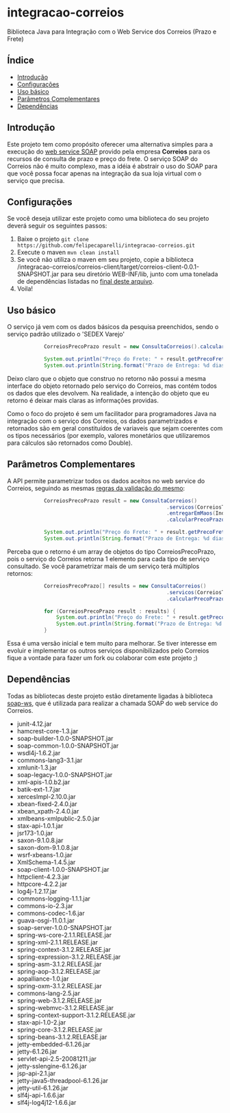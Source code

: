 # integracao-correios
Biblioteca Java para Integração com o Web Service dos Correios (Prazo e Frete)

## Índice

- [Introdução](#intro)
- [Configurações](#configs)
- [Uso básico](#basic)
- [Parâmetros Complementares](#params)
- [Dependências](#libs)

## <a name="intro"></a> Introdução

Este projeto tem como propósito oferecer uma alternativa simples para a execução do [web service SOAP](http://ws.correios.com.br/calculador/CalcPrecoPrazo.asmx?WSDL) provido pela empresa **Correios** para os recursos de consulta de prazo e preço do frete. O serviço SOAP do Correios não é muito complexo, mas a idéia é abstrair o uso do SOAP para que você possa focar apenas na integração da sua loja virtual com o serviço que precisa.

## <a name="configs"></a> Configurações

Se você deseja utilizar este projeto como uma biblioteca do seu projeto deverá seguir os seguintes passos:

1. Baixe o projeto `git clone https://github.com/felipecaparelli/integracao-correios.git`
2. Execute o maven `mvn clean install`
3. Se você não utiliza o maven em seu projeto, copie a biblioteca /integracao-correios/correios-client/target/correios-client-0.0.1-SNAPSHOT.jar para seu diretório WEB-INF/lib, junto com uma tonelada de dependências listadas no [final deste arquivo](#libs).
4. Voila!


## <a name="basic"></a> Uso básico


O serviço já vem com os dados básicos da pesquisa preenchidos, sendo o serviço padrão utilizado o 'SEDEX Varejo'

```java
			CorreiosPrecoPrazo result = new ConsultaCorreios().calcularPrecoPrazo("06053040", "80540220")[0];

			System.out.println("Preço do Frete: " + result.getPrecoFrete());
			System.out.println(String.format("Prazo de Entrega: %d dias", result.getPrazoEntrega()));
```

Deixo claro que o objeto que construo no retorno não possui a mesma interface do objeto retornado pelo serviço do Correios, mas contém todos os dados que eles devolvem. Na realidade, a intenção do objeto que eu retorno é deixar mais claras as informações providas.

Como o foco do projeto é sem um facilitador para programadores Java na integração com o serviço dos Correios, os dados parametrizados e retornados são em geral constituídos de variaveis que sejam coerentes com os tipos necessários (por exemplo, valores monetários que utilizaremos para cálculos são retornados como Double). 

## <a name="params"></a> Parâmetros Complementares

A API permite parametrizar todos os dados aceitos no web service do Correios, seguindo as mesmas [regras da validação do mesmo](https://www.correios.com.br/para-voce/correios-de-a-a-z/pdf/calculador-remoto-de-precos-e-prazos/manual-de-implementacao-do-calculo-remoto-de-precos-e-prazos):

```java
			CorreiosPrecoPrazo result = new ConsultaCorreios()
													.servicos(CorreiosTipoServico.PAC_VAREJO) //tipo de serviço 'PAC'
													.entregarEmMaos(IndicadorSN.SIM) //indicador que define se a entrega deve ser em mãos
													.calcularPrecoPrazo("06053040", "80540220")[0];

			System.out.println("Preço do Frete: " + result.getPrecoFrete());
			System.out.println(String.format("Prazo de Entrega: %d dias", result.getPrazoEntrega()));
```

Perceba que o retorno é um array de objetos do tipo CorreiosPrecoPrazo, pois o serviço do Correios retorna 1 elemento para cada tipo de serviço consultado. Se você parametrizar mais de um serviço terá múltiplos retornos:

```java
			CorreiosPrecoPrazo[] results = new ConsultaCorreios()
													.servicos(CorreiosTipoServico.PAC_VAREJO, CorreiosTipoServico.SEDEX_10_VAREJO)
													.calcularPrecoPrazo("06053040", "80540220");

			for (CorreiosPrecoPrazo result : results) {
				System.out.println("Preço do Frete: " + result.getPrecoFrete());
				System.out.println(String.format("Prazo de Entrega: %d dias", result.getPrazoEntrega()));
			}
```

Essa é uma versão inicial e tem muito para melhorar. Se tiver interesse em evoluir e implementar os outros serviços disponibilizados pelo Correios fique a vontade para fazer um fork ou colaborar com este projeto ;)


## <a name="libs"></a> Dependências

Todas as bibliotecas deste projeto estão diretamente ligadas à biblioteca [soap-ws](https://github.com/reficio/soap-ws), que é utilizada para realizar a chamada SOAP do web service do Correios.

* junit-4.12.jar
* hamcrest-core-1.3.jar
* soap-builder-1.0.0-SNAPSHOT.jar
* soap-common-1.0.0-SNAPSHOT.jar
* wsdl4j-1.6.2.jar
* commons-lang3-3.1.jar
* xmlunit-1.3.jar
* soap-legacy-1.0.0-SNAPSHOT.jar
* xml-apis-1.0.b2.jar
* batik-ext-1.7.jar
* xercesImpl-2.10.0.jar
* xbean-fixed-2.4.0.jar
* xbean_xpath-2.4.0.jar
* xmlbeans-xmlpublic-2.5.0.jar
* stax-api-1.0.1.jar
* jsr173-1.0.jar
* saxon-9.1.0.8.jar
* saxon-dom-9.1.0.8.jar
* wsrf-xbeans-1.0.jar
* XmlSchema-1.4.5.jar
* soap-client-1.0.0-SNAPSHOT.jar
* httpclient-4.2.3.jar
* httpcore-4.2.2.jar
* log4j-1.2.17.jar
* commons-logging-1.1.1.jar
* commons-io-2.3.jar
* commons-codec-1.6.jar
* guava-osgi-11.0.1.jar
* soap-server-1.0.0-SNAPSHOT.jar
* spring-ws-core-2.1.1.RELEASE.jar
* spring-xml-2.1.1.RELEASE.jar
* spring-context-3.1.2.RELEASE.jar
* spring-expression-3.1.2.RELEASE.jar
* spring-asm-3.1.2.RELEASE.jar
* spring-aop-3.1.2.RELEASE.jar
* aopalliance-1.0.jar
* spring-oxm-3.1.2.RELEASE.jar
* commons-lang-2.5.jar
* spring-web-3.1.2.RELEASE.jar
* spring-webmvc-3.1.2.RELEASE.jar
* spring-context-support-3.1.2.RELEASE.jar
* stax-api-1.0-2.jar
* spring-core-3.1.2.RELEASE.jar
* spring-beans-3.1.2.RELEASE.jar
* jetty-embedded-6.1.26.jar
* jetty-6.1.26.jar
* servlet-api-2.5-20081211.jar
* jetty-sslengine-6.1.26.jar
* jsp-api-2.1.jar
* jetty-java5-threadpool-6.1.26.jar
* jetty-util-6.1.26.jar
* slf4j-api-1.6.6.jar
* slf4j-log4j12-1.6.6.jar